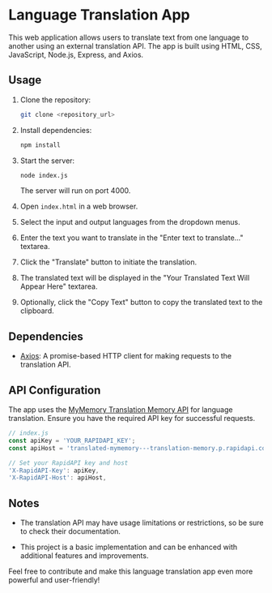 # Language Translation App

This web application allows users to translate text from one language to another using an external translation API. The app is built using HTML, CSS, JavaScript, Node.js, Express, and Axios.

## Usage

1. Clone the repository:

   ```bash
   git clone <repository_url>
   ```

2. Install dependencies:

   ```bash
   npm install
   ```

3. Start the server:

   ```bash
   node index.js
   ```

   The server will run on port 4000.

4. Open `index.html` in a web browser.

5. Select the input and output languages from the dropdown menus.

6. Enter the text you want to translate in the "Enter text to translate..." textarea.

7. Click the "Translate" button to initiate the translation.

8. The translated text will be displayed in the "Your Translated Text Will Appear Here" textarea.

9. Optionally, click the "Copy Text" button to copy the translated text to the clipboard.

## Dependencies

- [Axios](https://github.com/axios/axios): A promise-based HTTP client for making requests to the translation API.

## API Configuration

The app uses the [MyMemory Translation Memory API](https://translated-mymemory---translation-memory.p.rapidapi.com/get) for language translation. Ensure you have the required API key for successful requests.

```javascript
// index.js
const apiKey = 'YOUR_RAPIDAPI_KEY';
const apiHost = 'translated-mymemory---translation-memory.p.rapidapi.com';

// Set your RapidAPI key and host
'X-RapidAPI-Key': apiKey,
'X-RapidAPI-Host': apiHost,
```

## Notes

- The translation API may have usage limitations or restrictions, so be sure to check their documentation.

- This project is a basic implementation and can be enhanced with additional features and improvements.

Feel free to contribute and make this language translation app even more powerful and user-friendly!
